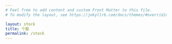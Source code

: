 ```yaml
---
# Feel free to add content and custom Front Matter to this file.
# To modify the layout, see https://jekyllrb.com/docs/themes/#overriding-theme-defaults

layout: stock
title: 个股
permalink: /stock
---
```


